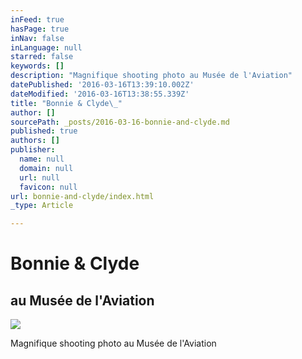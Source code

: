 ```yaml
---
inFeed: true
hasPage: true
inNav: false
inLanguage: null
starred: false
keywords: []
description: "Magnifique shooting photo au Musée de l'Aviation"
datePublished: '2016-03-16T13:39:10.002Z'
dateModified: '2016-03-16T13:38:55.339Z'
title: "Bonnie & Clyde\_"
author: []
sourcePath: _posts/2016-03-16-bonnie-and-clyde.md
published: true
authors: []
publisher:
  name: null
  domain: null
  url: null
  favicon: null
url: bonnie-and-clyde/index.html
_type: Article

---
```

# Bonnie & Clyde 

## au Musée de l'Aviation
![](https://s3-us-west-2.amazonaws.com/the-grid-img/p/668b46db1743a4ac9a5610767cbc9cdcde086322.jpg)

Magnifique shooting photo au Musée de l'Aviation